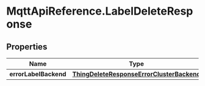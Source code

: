 # MqttApiReference.LabelDeleteResponse

## Properties

Name | Type | Description | Notes
------------ | ------------- | ------------- | -------------
**errorLabelBackend** | [**ThingDeleteResponseErrorClusterBackend**](ThingDeleteResponseErrorClusterBackend.md) |  | [optional] 



